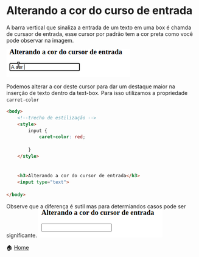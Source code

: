 # Alterando a cor do curso de entrada 

A barra vertical que sinaliza a entrada de um texto em uma box é chamda de cursaor de entrada, esse cursor por padrão tem a cor preta como você pode observar na imagem.

![Cursor Padrão](https://github.com/Evaldo-comp/CSS-Tutoriais/blob/main/Input%20cursor/cursor_padrao.gif)

Podemos alterar a cor deste cursor para dar um destaque maior na  inserção de texto dentro da text-box. Para isso utilizamos a propriedade `carret-color`

```html
<body>
    <!--trecho de estilização -->
    <style>
        input {
            caret-color: red;
            
        }
    </style>


    <h3>Alterando a cor do cursor de entrada</h3>
    <input type="text">
    
</body>
```

Observe que a diferença é sutil mas para determiandos casos pode ser significante.
![Cursor Alterado](https://github.com/Evaldo-comp/CSS-Tutoriais/blob/main/Input%20cursor/red-cursor.gif)

 :house: [Home](https://github.com/Evaldo-comp/CSS-Tutoriais/blob/main/README.md)  
